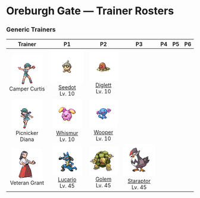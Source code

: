 # Oreburgh Gate — Trainer Rosters

### Generic Trainers

| Trainer | P1 | P2 | P3 | P4 | P5 | P6 |
|:-------:|:--:|:--:|:--:|:--:|:--:|:--:|
| ![Camper Curtis](../../assets/trainers/camper.png "Camper Curtis")<br>Camper Curtis | ![Seedot](../../assets/sprites/seedot/front.gif "Seedot: When it dangles from a tree branch, it looks just like an acorn. It enjoys scaring other Pokémon.")<br>[Seedot](../../pokemon/seedot.md/)<br>Lv. 10 | ![Diglett](../../assets/sprites/diglett/front.gif "Diglett: A Pokémon that lives underground. Because of its dark habitat, it is repelled by bright sunlight.")<br>[Diglett](../../pokemon/diglett.md/)<br>Lv. 10 |
| ![Picnicker Diana](../../assets/trainers/picnicker.png "Picnicker Diana")<br>Picnicker Diana | ![Whismur](../../assets/sprites/whismur/front.gif "Whismur: Usually, its cries are like quiet murmurs. If frightened, it shrieks at the same volume as a jet plane.")<br>[Whismur](../../pokemon/whismur.md/)<br>Lv. 10 | ![Wooper](../../assets/sprites/wooper/front.gif "Wooper: When walking on land, it covers its body with a poisonous film that keeps its skin from dehydrating.")<br>[Wooper](../../pokemon/wooper.md/)<br>Lv. 10 |
| ![Veteran Grant](../../assets/trainers/veteran.png "Veteran Grant")<br>Veteran Grant | ![Lucario](../../assets/sprites/lucario/front.gif "Lucario: A well-trained one can sense auras to identify and take in the feelings of creatures over half a mile away.")<br>[Lucario](../../pokemon/lucario.md/)<br>Lv. 45 | ![Golem](../../assets/sprites/golem/front.gif "Golem: Even dynamite can’t harm its hard, boulderlike body. It sheds its hide just once a year.")<br>[Golem](../../pokemon/golem.md/)<br>Lv. 45 | ![Staraptor](../../assets/sprites/staraptor/front.gif "Staraptor: It never stops attacking even if it is injured. It fusses over the shape of its comb.")<br>[Staraptor](../../pokemon/staraptor.md/)<br>Lv. 45 |

